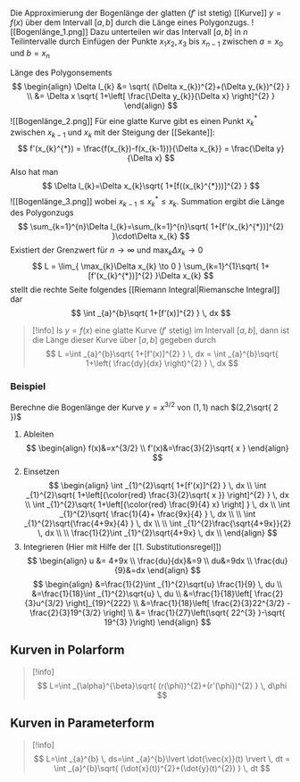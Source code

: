 Die Approximierung der Bogenlänge der glatten ($f'$ ist stetig) [[Kurve]] $y=f(x)$ über dem Intervall $[a,b]$ durch die Länge eines Polygonzugs.
![[Bogenlänge_1.png]]
Dazu  unterteilen wir das Intervall $[a,b]$ in $n$ Teilintervalle durch Einfügen der Punkte $x_{1}x_{2},x_{3}$ bis $x_{n-1}$ zwischen $a=x_{0}$ und $b=x_{n}$

Länge des Polygonsements
$$
\begin{align}
\Delta l_{k} &= \sqrt{ (\Delta x_{k})^{2}+(\Delta y_{k})^{2} } \\
&= \Delta x \sqrt{ 1+\left[ \frac{\Delta y_{k}}{\Delta x} \right]^{2} }
\end{align}
$$
![[Bogenlänge_2.png]]
Für eine glatte Kurve gibt es einen Punkt $x_{k}^{*}$ zwischen $x_{k-1}$ und $x_{k}$ mit der Steigung der [[Sekante]]:
$$
f'(x_{k}^{*}) = \frac{f(x_{k})-f(x_{k-1})}{\Delta x_{k}} = \frac{\Delta y}{\Delta x}
$$
Also hat man
$$
\Delta l_{k}=\Delta x_{k}\sqrt{ 1+[f((x_{k}^{*}))]^{2} }
$$
![[Bogenlänge_3.png]]
wobei $x_{k-1}\leq x_{k}^{*}\leq x_{k}$. Summation ergibt die Länge des Polygonzugs
$$
\sum_{k=1}^{n}\Delta l_{k}=\sum_{k=1}^{n}\sqrt{ 1+[f'(x_{k}^{*})]^{2} }\cdot\Delta x_{k}
$$
Existiert der Grenzwert für $n \to \infty$ und $\max_{k} \Delta x_{k} \to 0$
$$
L = \lim_{ \max_{k}\Delta x_{k} \to 0 } \sum_{k=1}^{1}\sqrt{ 1+[f'(x_{k}^{*})]^{2} }\Delta x_{k}
$$
stellt die rechte Seite folgendes [[Riemann Integral|Riemansche Integral]] dar
$$
\int _{a}^{b}\sqrt{ 1+[f'(x)]^{2} } \, dx 
$$

>[!info]
>Is $y=f(x)$ eine glatte Kurve ($f'$ stetig) im Intervall $[a,b]$, dann ist die Länge dieser Kurve über $[a,b]$ gegeben durch
>$$
>L =\int _{a}^{b}\sqrt{ 1+[f'(x)]^{2} } \, dx = \int _{a}^{b}\sqrt{ 1+\left( \frac{dy}{dx} \right)^{2} } \, dx  
>$$

### Beispiel
Berechne die Bogenlänge der Kurve $y=x^{3/2}$ von $(1,1)$ nach $(2,2\sqrt{ 2 })$
1. Ableiten
$$
\begin{align}
f(x)&=x^{3/2} \\
f'(x)&=\frac{3}{2}\sqrt{ x }
\end{align}
$$
2. Einsetzen
$$
\begin{align}
\int _{1}^{2}\sqrt{ 1+[f'(x)]^{2} } \, dx \\
\int _{1}^{2}\sqrt{ 1+\left[{\color{red} \frac{3}{2}\sqrt{ x }} \right]^{2} } \, dx \\
\int _{1}^{2}\sqrt{ 1+\left[{\color{red} \frac{9}{4} x} \right] } \, dx \\
\int _{1}^{2}\sqrt{ \frac{1}{4}+ \frac{9x}{4} } \, dx \\ \\
\int _{1}^{2}\sqrt{\frac{4+9x}{4} } \, dx \\ \\
\int _{1}^{2}\frac{\sqrt{4+9x}}{2} \, dx \\ \\
\frac{1}{2}\int _{1}^{2}\sqrt{4+9x} \, dx \\
\end{align}
$$
3. Integrieren (Hier mit Hilfe der [[1. Substitutionsregel]])
$$
\begin{align}
u &= 4+9x \\
\frac{du}{dx}&=9 \\
du&=9dx \\
\frac{du}{9}&=dx
\end{align}
$$
$$
\begin{align}
&=\frac{1}{2}\int _{1}^{2}\sqrt{u} \frac{1}{9} \, du \\
&=\frac{1}{18}\int _{1}^{2}\sqrt{u} \, du \\
&=\frac{1}{18}\left[ \frac{2}{3}u^{3/2} \right]_{19}^{222} \\
&=\frac{1}{18}\left[ \frac{2}{3}22^{3/2} - \frac{2}{3}19^{3/2} \right] \\
&= \frac{1}{27}\left(\sqrt{ 22^{3} }-\sqrt{ 19^{3} }\right)
\end{align}
$$
## Kurven in Polarform
>[!info]
>$$
>L=\int _{\alpha}^{\beta}\sqrt{ (r(\phi))^{2}+(r'(\phi))^{2} } \, d\phi 
>$$

## Kurven in Parameterform
>[!info]
>$$
>L=\int _{a}^{b} \, ds=\int _{a}^{b}\lvert \dot{\vec{x}}(t) \rvert  \, dt = \int _{a}^{b}\sqrt{ (\dot{x}(t))^{2}+(\dot{y}(t)^{2}) } \, dt   
>$$


